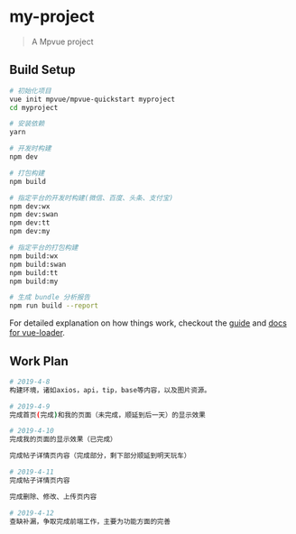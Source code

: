 # my-project

> A Mpvue project

## Build Setup

``` bash
# 初始化项目
vue init mpvue/mpvue-quickstart myproject
cd myproject

# 安装依赖
yarn

# 开发时构建
npm dev

# 打包构建
npm build

# 指定平台的开发时构建(微信、百度、头条、支付宝)
npm dev:wx
npm dev:swan
npm dev:tt
npm dev:my

# 指定平台的打包构建
npm build:wx
npm build:swan
npm build:tt
npm build:my

# 生成 bundle 分析报告
npm run build --report
```

For detailed explanation on how things work, checkout the [guide](http://vuejs-templates.github.io/webpack/) and [docs for vue-loader](http://vuejs.github.io/vue-loader).

## Work Plan

``` bash
# 2019-4-8
构建环境，诸如axios，api，tip，base等内容，以及图片资源。

# 2019-4-9
完成首页(完成)和我的页面（未完成，顺延到后一天）的显示效果

# 2019-4-10
完成我的页面的显示效果（已完成）

完成帖子详情页内容（完成部分，剩下部分顺延到明天玩车）

# 2019-4-11
完成帖子详情页内容

完成删除、修改、上传页内容

# 2019-4-12
查缺补漏，争取完成前端工作，主要为功能方面的完善
